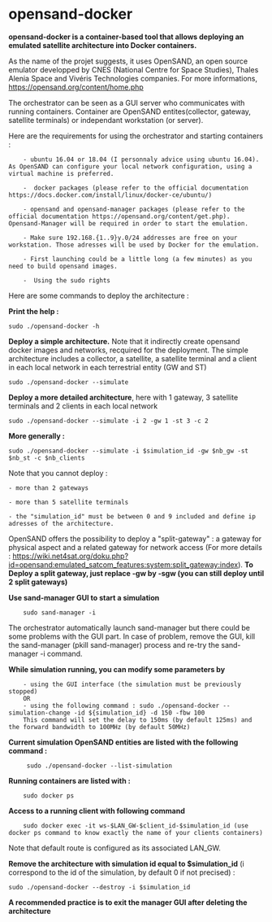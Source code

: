 # opensand-docker

**opensand-docker is a container-based tool that allows deploying an emulated satellite architecture into Docker containers.**

As the name of the projet suggests, it uses OpenSAND, an open source emulator developped by CNES (National Centre for Space Studies), Thales Alenia Space and Vivéris Technologies companies. For more informations, https://opensand.org/content/home.php

The orchestrator can be seen as a GUI server who communicates with running containers. Container are OpenSAND entites(collector, gateway, satellite terminals) or independant workstation (or server).

Here are the requirements for using the orchestrator and starting containers :

        - ubuntu 16.04 or 18.04 (I personnaly advice using ubuntu 16.04). As OpenSAND can configure your local network configuration, using a virtual machine is preferred.
        
        -  docker packages (please refer to the official documentation https://docs.docker.com/install/linux/docker-ce/ubuntu/)
        
        - opensand and opensand-manager packages (please refer to the official documentation https://opensand.org/content/get.php). Opensand-Manager will be required in order to start the emulation.
        
        - Make sure 192.168.{1..9}y.0/24 addresses are free on your workstation. Those adresses will be used by Docker for the emulation.
        
        - First launching could be a little long (a few minutes) as you need to build opensand images.
        
        -  Using the sudo rights
        
Here are some commands to deploy the architecture :

**Print the help :**

    sudo ./opensand-docker -h 
  
 **Deploy a simple architecture.** Note that it indirectly create opensand docker images and networks, recquired for the deployment.
 The simple architecture includes a collector, a satellite, a satellite terminal and a client in each local network in each terrestrial entity (GW and ST)
  
    sudo ./opensand-docker --simulate
  
**Deploy a more detailed architecture**, here with 1 gateway, 3 satellite terminals and 2 clients in each local network
  
    sudo ./opensand-docker --simulate -i 2 -gw 1 -st 3 -c 2 
  
**More generally :**

    sudo ./opensand-docker --simulate -i $simulation_id -gw $nb_gw -st $nb_st -c $nb_clients
    
  Note that you cannot deploy :
  
    - more than 2 gateways
  
    - more than 5 satellite terminals
    
    - the "simulation_id" must be between 0 and 9 included and define ip adresses of the architecture.  
    
OpenSAND offers the possibility to deploy a "split-gateway" : a gateway for physical aspect and a related gateway for network access (For more details : https://wiki.net4sat.org/doku.php?id=opensand:emulated_satcom_features:system:split_gateway:index). **To Deploy a split gateway, just replace -gw by -sgw (you can still deploy until 2 split gateways)**

**Use sand-manager GUI to start a simulation**

        sudo sand-manager -i
        
 The orchestrator automatically launch sand-manager but there could be some problems with the GUI part. In case of problem, remove the GUI, kill the sand-manager (pkill sand-manager) process and re-try the sand-manager -i command.

**While simulation running, you can modify some parameters by**
        
        - using the GUI interface (the simulation must be previously stopped)
        OR
        - using the following command : sudo ./opensand-docker --simulation-change -id ${simulation_id} -d 150 -fbw 100
        This command will set the delay to 150ms (by default 125ms) and the forward bandwidth to 100MHz (by default 50MHz)
        
**Current simulation OpenSAND entities are listed with the following command :**
         
         sudo ./opensand-docker --list-simulation

**Running containers are listed with :**

        sudo docker ps 
        
**Access to a running client with following command**
 
        sudo docker exec -it ws-$LAN_GW-$client_id-$simulation_id (use docker ps command to know exactly the name of your clients containers)
        
Note that default route is configured as its associated LAN_GW.


  **Remove the architecture with simulation id equal to $simulation_id** (i correspond to the id of the simulation, by default 0 if not precised) : 
 
    sudo ./opensand-docker --destroy -i $simulation_id
    
 **A recommended practice is to exit the manager GUI after deleting the architecture**
    
   
  
